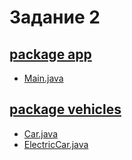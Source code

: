 # Задание 2
## [package app](https://github.com/Derev005/Java/tree/main/prac_3/package_app)
  - [Main.java](https://github.com/Derev005/Java/blob/main/prac_3/package_app/Main.java)
## [package vehicles](https://github.com/Derev005/Java/tree/main/prac_3/package_vehicles)
  - [Car.java](https://github.com/Derev005/Java/blob/main/prac_3/package_vehicles/Car.java)
  - [ElectricCar.java](https://github.com/Derev005/Java/blob/main/prac_3/package_vehicles/ElectricCar.java)
